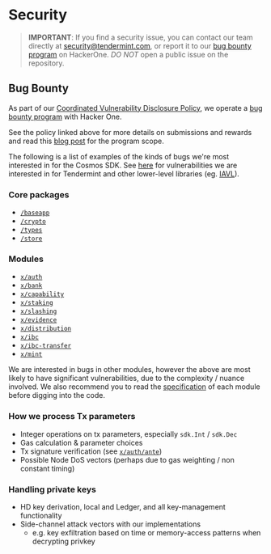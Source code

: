 # Security

> **IMPORTANT**: If you find a security issue, you can contact our team directly at
security@tendermint.com, or report it to our [bug bounty program](https://hackerone.com/tendermint) on HackerOne. *DO NOT* open a public issue on the repository.

## Bug Bounty

As part of our [Coordinated Vulnerability Disclosure Policy](https://tendermint.com/security), we operate a
[bug bounty program](https://hackerone.com/tendermint) with Hacker One.

See the policy linked above for more details on submissions and rewards and read
this [blog post](https://blog.cosmos.network/bug-bounty-program-for-tendermint-cosmos-833c67693586) for the program scope.

The following is a list of examples of the kinds of bugs we're most interested
in for the Cosmos SDK. See [here](https://github.com/tendermint/tendermint/blob/master/SECURITY.md) for vulnerabilities we are interested
in for Tendermint and other lower-level libraries (eg. [IAVL](https://github.com/tendermint/iavl)).

### Core packages

- [`/baseapp`](https://github.com/onomyprotocol/cosmos-sdk/tree/master/baseapp)
- [`/crypto`](https://github.com/onomyprotocol/cosmos-sdk/tree/master/crypto)
- [`/types`](https://github.com/onomyprotocol/cosmos-sdk/tree/master/types)
- [`/store`](https://github.com/onomyprotocol/cosmos-sdk/tree/master/store)

### Modules

- [`x/auth`](https://github.com/onomyprotocol/cosmos-sdk/tree/master/x/auth)
- [`x/bank`](https://github.com/onomyprotocol/cosmos-sdk/tree/master/x/bank)
- [`x/capability`](https://github.com/onomyprotocol/cosmos-sdk/tree/master/x/capability)
- [`x/staking`](https://github.com/onomyprotocol/cosmos-sdk/tree/master/x/staking)
- [`x/slashing`](https://github.com/onomyprotocol/cosmos-sdk/tree/master/x/slashing)
- [`x/evidence`](https://github.com/onomyprotocol/cosmos-sdk/tree/master/x/evidence)
- [`x/distribution`](https://github.com/onomyprotocol/cosmos-sdk/tree/master/x/distribution)
- [`x/ibc`](https://github.com/onomyprotocol/cosmos-sdk/tree/master/x/ibc)
- [`x/ibc-transfer`](https://github.com/onomyprotocol/cosmos-sdk/tree/master/x/ibc-transfer)
- [`x/mint`](https://github.com/onomyprotocol/cosmos-sdk/tree/master/x/mint)

We are interested in bugs in other modules, however the above are most likely to
have significant vulnerabilities, due to the complexity / nuance involved. We
also recommend you to read the [specification](https://github.com/onomyprotocol/cosmos-sdk/blob/master/docs/building-modules/README.md) of each module before digging into
the code.

### How we process Tx parameters

- Integer operations on tx parameters, especially `sdk.Int` / `sdk.Dec`
- Gas calculation & parameter choices
- Tx signature verification (see [`x/auth/ante`](https://github.com/onomyprotocol/cosmos-sdk/tree/master/x/auth/ante))
- Possible Node DoS vectors (perhaps due to gas weighting / non constant timing)

### Handling private keys

- HD key derivation, local and Ledger, and all key-management functionality
- Side-channel attack vectors with our implementations
  - e.g. key exfiltration based on time or memory-access patterns when decrypting privkey

